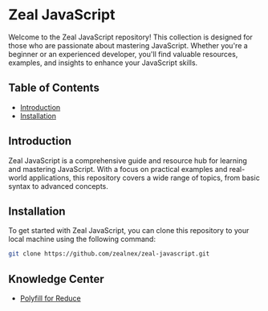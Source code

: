 # Zeal JavaScript

Welcome to the Zeal JavaScript repository! This collection is designed for those who are passionate about mastering JavaScript. Whether you're a beginner or an experienced developer, you'll find valuable resources, examples, and insights to enhance your JavaScript skills.

## Table of Contents

- [Introduction](#introduction)
- [Installation](#installation)

## Introduction

Zeal JavaScript is a comprehensive guide and resource hub for learning and mastering JavaScript. With a focus on practical examples and real-world applications, this repository covers a wide range of topics, from basic syntax to advanced concepts.

## Installation

To get started with Zeal JavaScript, you can clone this repository to your local machine using the following command:

```bash
git clone https://github.com/zealnex/zeal-javascript.git
```

## Knowledge Center

- [Polyfill for Reduce](https://github.com/zealnex/Zeal-JavaScript/blob/main/array-prototype-reduce-polyfill.md)
